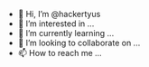 - 👋 Hi, I’m @hackertyus
- 👀 I’m interested in ...
- 🌱 I’m currently learning ...
- 💞️ I’m looking to collaborate on ...
- 📫 How to reach me ...

<!---
hackertyus/hackertyus is a ✨ special ✨ repository because its `README.md` (this file) appears on your GitHub profile.
You can click the Preview link to take a look at your changes.
--->
